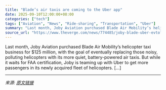 ```yaml
---
title: "Blade’s air taxis are coming to the Uber app"
date: 2025-09-10T12:00:00+08:00
categories: ["tech"]
tags: ["Aviation", "News", "Ride-sharing", "Transportation", "Uber"]
summary: "Last month, Joby Aviation purchased Blade Air Mobility’s helicopter taxi business for $125 million, with the goal of eventually replacing those noisy, polluting helicopters with its more quiet, batter"
source_url: "https://www.theverge.com/news/774485/joby-blade-uber-evtol-helicopter-air-taxi"
---
```


Last month, Joby Aviation purchased Blade Air Mobility’s helicopter taxi business for $125 million, with the goal of eventually replacing those noisy, polluting helicopters with its more quiet, battery-powered air taxis. But while it waits for FAA certification, Joby is teaming up with Uber to get more passengers in its newly acquired fleet of helicopters. [&#8230;]

---

*来源: [原文链接](https://www.theverge.com/news/774485/joby-blade-uber-evtol-helicopter-air-taxi)*
